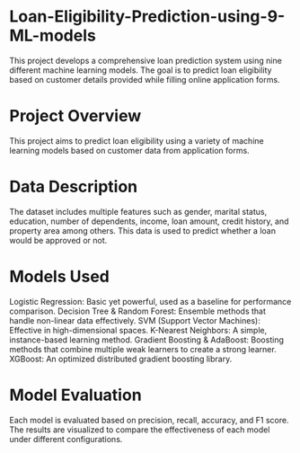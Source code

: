 # Loan-Eligibility-Prediction-using-9-ML-models
This project develops a comprehensive loan prediction system using nine different machine learning models. The goal is to predict loan eligibility based on customer details provided while filling online application forms.

# Project Overview
This project aims to predict loan eligibility using a variety of machine learning models based on customer data from application forms.

# Data Description
The dataset includes multiple features such as gender, marital status, education, number of dependents, income, loan amount, credit history, and property area among others. This data is used to predict whether a loan would be approved or not.

# Models Used
Logistic Regression: Basic yet powerful, used as a baseline for performance comparison.
Decision Tree & Random Forest: Ensemble methods that handle non-linear data effectively.
SVM (Support Vector Machines): Effective in high-dimensional spaces.
K-Nearest Neighbors: A simple, instance-based learning method.
Gradient Boosting & AdaBoost: Boosting methods that combine multiple weak learners to create a strong learner.
XGBoost: An optimized distributed gradient boosting library.

# Model Evaluation
Each model is evaluated based on precision, recall, accuracy, and F1 score. The results are visualized to compare the effectiveness of each model under different configurations.
